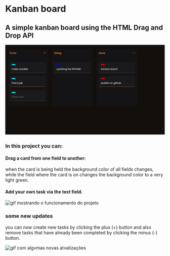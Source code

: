 # Kanban board

## A simple kanban board using the HTML Drag and Drop API

![Imagem apresentando o layout do quadro](https://github.com/Marllon-Freitas/Kanban-board/blob/main/media/kanbanboard.png)

### In this project you can:

#### Drag a card from one field to another:

when the card is being held the background color of all fields changes, while the field where the card is on changes the background color to a very light green.

#### Add your own task via the text field.

![gif mostrando o funcionamento do projeto](https://j.gifs.com/r8PYPw.gif)

### some new updates

you can now create new tasks by clicking the plus (+) button and also remove tasks that have already been completed by clicking the minus (-) button.

![gif com algvmas novas atvalizações](https://j.gifs.com/GvLBAr.gif)

